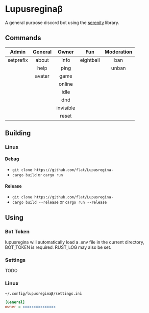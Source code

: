 # Lupusreginaβ

A general purpose discord bot using the [serenity](https://github.com/serenity-rs/serenity) library. 

## Commands

| Admin | General | Owner | Fun | Moderation |
| :---: | :---:  | :--: | :--: | :--: |
| setprefix | about  | info | eightball | ban |
| | help  | ping | | unban |
| | avatar | game  | | |
| | | online | | |
| | | idle | | |
| | | dnd | | |
| | | invisible | | |
| | | reset | | |


## Building

### Linux

#### Debug
* `git clone https://github.com/flat/Lupusregina-`
* `cargo build` or `cargo run`

#### Release
* `git clone https://github.com/flat/Lupusregina-`
* `cargo build --release` or `cargo run --release`

## Using

### Bot Token
lupusregina will automatically load a .env file in the current directory, BOT_TOKEN is required. RUST_LOG may also be set.

### Settings
TODO

### Linux
`~/.config/lupusreginaβ/settings.ini`

```ini
[General]
owner = xxxxxxxxxxxxxxx
```